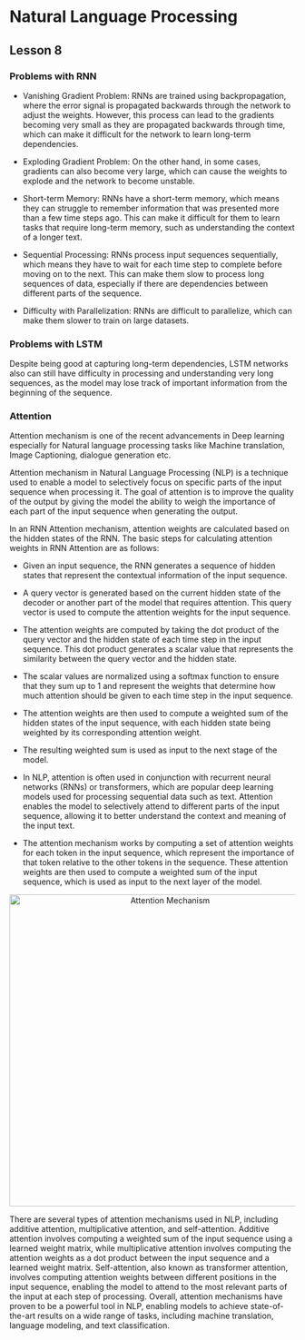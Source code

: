 # Natural Language Processing
## Lesson 8

<h3>Problems with RNN </h3>

* Vanishing Gradient Problem: RNNs are trained using backpropagation, where the error signal is propagated backwards through the network to adjust the weights. However, this process can lead to the gradients becoming very small as they are propagated backwards through time, which can make it difficult for the network to learn long-term dependencies.

* Exploding Gradient Problem: On the other hand, in some cases, gradients can also become very large, which can cause the weights to explode and the network to become unstable.

* Short-term Memory: RNNs have a short-term memory, which means they can struggle to remember information that was presented more than a few time steps ago. This can make it difficult for them to learn tasks that require long-term memory, such as understanding the context of a longer text.

* Sequential Processing: RNNs process input sequences sequentially, which means they have to wait for each time step to complete before moving on to the next. This can make them slow to process long sequences of data, especially if there are dependencies between different parts of the sequence.

* Difficulty with Parallelization: RNNs are difficult to parallelize, which can make them slower to train on large datasets.

<h3>Problems with LSTM </h3>

Despite being good at capturing long-term dependencies, LSTM networks also can still have difficulty in processing and understanding very long sequences, as the model may lose track of important information from the beginning of the sequence.

<h3> Attention </h3>


Attention mechanism is one of the recent advancements in Deep learning especially for Natural language processing tasks like Machine translation, Image Captioning, dialogue generation etc. 

Attention mechanism in Natural Language Processing (NLP) is a technique used to enable a model to selectively focus 
on specific parts of the input sequence when processing it. The goal of attention is to improve the quality of the output by
giving the model the ability to weigh the importance of each part of the input sequence when generating the output.


In an RNN Attention mechanism, attention weights are calculated based on the hidden states of the RNN. The basic steps for calculating attention weights in RNN Attention are as follows:

* Given an input sequence, the RNN generates a sequence of hidden states that represent the contextual information of the input sequence.

* A query vector is generated based on the current hidden state of the decoder or another part of the model that requires attention. This query vector is used to compute the attention weights for the input sequence.

* The attention weights are computed by taking the dot product of the query vector and the hidden state of each time step in the input sequence. This dot product generates a scalar value that represents the similarity between the query vector and the hidden state.

* The scalar values are normalized using a softmax function to ensure that they sum up to 1 and represent the weights that determine how much attention should be given to each time step in the input sequence.

* The attention weights are then used to compute a weighted sum of the hidden states of the input sequence, with each hidden state being weighted by its corresponding attention weight.

* The resulting weighted sum is used as input to the next stage of the model.

* In NLP, attention is often used in conjunction with recurrent neural networks (RNNs) or transformers, which are popular deep learning models used for processing sequential data such as text. Attention enables the model to selectively attend to different parts of the input sequence, allowing it to better understand the context and meaning of the input text.

* The attention mechanism works by computing a set of attention weights for each token in the input sequence, which represent the importance of that token relative to the other tokens in the sequence. These attention weights are then used to compute a weighted sum of the input sequence, which is used as input to the next layer of the model.


<p align="center">
<img src= "https://user-images.githubusercontent.com/45029614/221072736-8a5f8b22-f131-47cb-8bd3-094d9c359cde.PNG" width="550" title="Attention Mechanism">
</p>

There are several types of attention mechanisms used in NLP, including additive attention, multiplicative attention, and self-attention. Additive attention involves computing a weighted sum of the input sequence using a learned weight matrix, while multiplicative attention involves computing the attention weights as a dot product between the input sequence and a learned weight matrix. Self-attention, also known as transformer attention, involves computing attention weights between different positions in the input sequence, enabling the model to attend to the most relevant parts of the input at each step of processing. Overall, attention mechanisms have proven to be a powerful tool in NLP, enabling models to achieve state-of-the-art results on a wide range of tasks, including machine translation, language modeling, and text classification.

